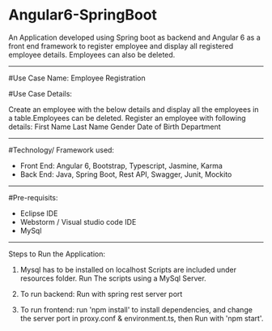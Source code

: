 # Angular6-SpringBoot
An Application developed using Spring boot as backend and Angular 6 as a front end framework to register employee and display all registered employee details. Employees can also be deleted.

-----------------------------------------------------------------------------------------------------------------------------
#Use Case Name:  Employee Registration

#Use Case Details:

Create an employee with the below details and display all the employees in a table.Employees can be deleted.
Register an employee with following details:
First Name
Last Name
Gender
Date of Birth
Department

--------------------------------------------------------------------------------------------------------------------------------

#Technology/ Framework used:

* Front End: Angular 6, Bootstrap, Typescript, Jasmine, Karma
* Back End: Java, Spring Boot, Rest API, Swagger, Junit, Mockito 


----------------------------------------------------------------------------------------------------------------------------------
#Pre-requisits:
* Eclipse IDE
* Webstorm / Visual studio code IDE
* MySql

--------------------------------------------------------------------------------------------------------------------------------
Steps to Run the Application:

1. Mysql has to be installed on localhost
   Scripts are included under resources folder. Run The scripts using a MySql Server.

2. To run backend: Run with spring rest server port

3. To run frontend: run 'npm install' to install dependencies, and change the server port in proxy.conf & environment.ts, then Run with 'npm start'.
